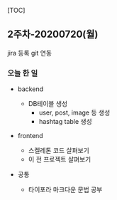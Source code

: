 [TOC]



## 2주차-20200720(월)

 jira 등록
 git 연동



### 오늘 한 일

* backend 
  * DB테이블 생성
    * user, post, image 등 생성
    * hashtag table 생성
* frontend
  * 스켈레톤 코드 살펴보기
  * 이 전 프로젝트 살펴보기

* 공통
  * 타이포라 마크다운 문법 공부
